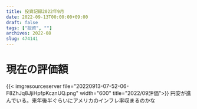 ```yaml
---
title: 投資記録2022年9月
date: 2022-09-13T00:00:00+09:00
draft: false
tags: ["投資", ""]
archives: 2022-08
slug: 474141
---
```

# 現在の評価額
{{< imgresourceserver file="20220913-07-52-06-F8ZhJq8JjiHpfpKcznUQ.png" width="600" title="2022/09評価">}}
円安が進んでいる。来年後半ぐらいにアメリカのインフレ率収まるのかな
